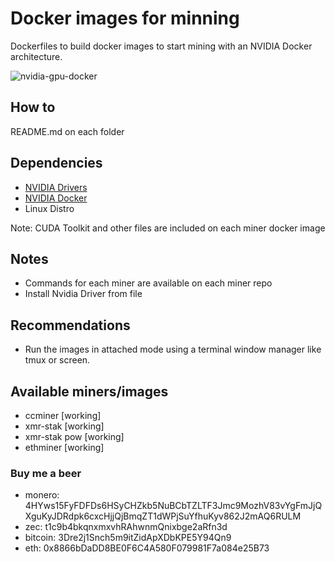 # Docker images for minning

Dockerfiles to build docker images to start mining with an NVIDIA Docker architecture.

![nvidia-gpu-docker][nvidia_docker]

[nvidia_docker]: https://cloud.githubusercontent.com/assets/3028125/12213714/5b208976-b632-11e5-8406-38d379ec46aa.png

## How to

README.md on each folder

## Dependencies

- [NVIDIA Drivers](http://www.nvidia.ca/object/unix.html)
- [NVIDIA Docker](https://github.com/NVIDIA/nvidia-docker)
- Linux Distro

Note: CUDA Toolkit and other files are included on each miner docker image

## Notes

- Commands for each miner are available on each miner repo
- Install Nvidia Driver from file

## Recommendations

- Run the images in attached mode using a terminal window manager like tmux or screen.

## Available miners/images

- ccminer [working]
- xmr-stak [working]
- xmr-stak pow [working]
- ethminer [working]

### Buy me a beer

- monero: 4HYws15FyFDFDs6HSyCHZkb5NuBCbTZLTF3Jmc9MozhV83vYgFmJjQXguKyJDRdpk6cxcHjjQjBmqZT1dWPjSuYfhuKyv862J2mAQ6RULM
- zec: t1c9b4bkqnxmxvhRAhwnmQnixbge2aRfn3d
- bitcoin: 3Dre2j1Snch5m9itZidApXDbKPE5Y94Qn9
- eth: 0x8866bDaDD8BE0F6C4A580F079981F7a084e25B73